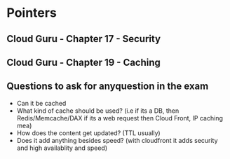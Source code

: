 # Pointers
## Cloud Guru - Chapter 17 - Security 
## Cloud Guru - Chapter 19 - Caching

## Questions to ask for anyquestion in the exam
* Can it be cached
* What kind of cache should be used? (i.e if its a DB, then Redis/Memcache/DAX if its a web request then Cloud Front, IP caching mea)
* How does the content get updated? (TTL usually)
* Does it add anything besides speed? (with cloudfront it adds security and high availablity and speed)